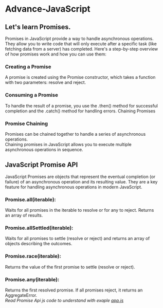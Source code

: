 # Advance-JavaScript

<h2>Let's learn Promises.</h2>
Promises in JavaScript provide a way to handle asynchronous operations. 
They allow you to write code that will only execute after a specific task (like fetching data from a server) has completed. 
Here's a step-by-step overview of how promises work and how you can use them:

<h3>Creating a Promise</h3>
A promise is created using the Promise constructor, which takes a function with two parameters: resolve and reject.

<h3>Consuming a Promise</h3>
To handle the result of a promise, you use the .then() method for successful completion and the .catch() method for handling errors.
Chaining Promises

<h3>Promise Chaining</h3>
Promises can be chained together to handle a series of asynchronous operations.<br>
Chaining promises in JavaScript allows you to execute multiple asynchronous operations in sequence.

<h2>JavaScript Promise API</h2>

JavaScript Promises are objects that represent the eventual completion (or failure) of an asynchronous operation and its resulting value. They are a key feature for handling asynchronous operations in modern JavaScript.

<h3>Promise.all(iterable):</h3> Waits for all promises in the iterable to resolve or for any to reject. Returns an array of results.
<h3>Promise.allSettled(iterable):</h3> Waits for all promises to settle (resolve or reject) and returns an array of objects describing the outcomes.
<h3>Promise.race(iterable):</h3> Returns the value of the first promise to settle (resolve or reject).
<h3>Promise.any(iterable):</h3> Returns the first resolved promise. If all promises reject, it returns an AggregateError.
<br>
<i style="font-size:14px">Read Promise Api js code to understand with exaple <a href ="https://github.com/loveychauhan/Advance-JavaScript/blob/main/08%20promise%20api/app.js">app.js</a></i>
